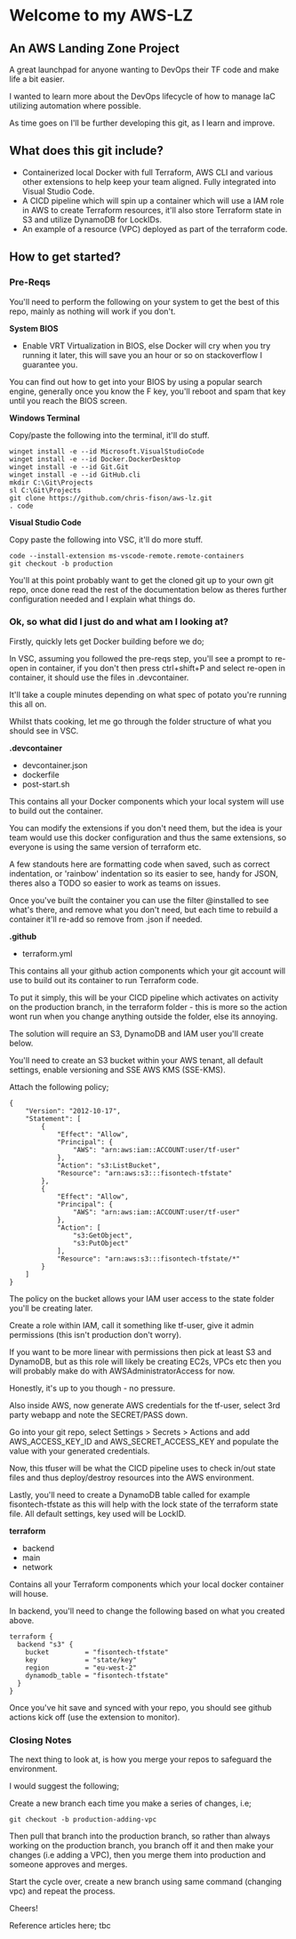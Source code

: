 # Welcome to my AWS-LZ

## An AWS Landing Zone Project

A great launchpad for anyone wanting to DevOps their TF code and make life a bit easier.

I wanted to learn more about the DevOps lifecycle of how to manage IaC utilizing automation where possible.

As time goes on I'll be further developing this git, as I learn and improve.

## What does this git include?

- Containerized local Docker with full Terraform, AWS CLI and various other extensions to help keep your team aligned. Fully integrated into Visual Studio Code.
- A CICD pipeline which will spin up a container which will use a IAM role in AWS to create Terraform resources, it'll also store Terraform state in S3 and utilize DynamoDB for LockIDs.
- An example of a resource (VPC) deployed as part of the terraform code.

## How to get started?

### Pre-Reqs

You'll need to perform the following on your system to get the best of this repo, mainly as nothing will work if you don't.

**System BIOS**

 - Enable VRT Virtualization in BIOS, else Docker will cry when you try running it later, this will save you an hour or so on stackoverflow I guarantee you.

You can find out how to get into your BIOS by using a popular search engine, generally once you know the F key, you'll reboot and spam that key until you reach the BIOS screen.

**Windows Terminal**

Copy/paste the following into the terminal, it'll do stuff.

```
winget install -e --id Microsoft.VisualStudioCode
winget install -e --id Docker.DockerDesktop
winget install -e --id Git.Git
winget install -e --id GitHub.cli
mkdir C:\Git\Projects
sl C:\Git\Projects
git clone https://github.com/chris-fison/aws-lz.git
. code
```

**Visual Studio Code**


Copy paste the following into VSC, it'll do more stuff.

```
code --install-extension ms-vscode-remote.remote-containers
git checkout -b production
```

You'll at this point probably want to get the cloned git up to your own git repo, once done read the rest of the documentation below as theres further configuration needed and I explain what things do.

### Ok, so what did I just do and what am I looking at?

Firstly, quickly lets get Docker building before we do;

In VSC, assuming you followed the pre-reqs step, you'll see a prompt to re-open in container, if you don't then press ctrl+shift+P and select re-open in container, it should use the files in .devcontainer.

It'll take a couple minutes depending on what spec of potato you're running this all on.

Whilst thats cooking, let me go through the folder structure of what you should see in VSC.

**.devcontainer**

 - devcontainer.json 
 - dockerfile
 - post-start.sh

This contains all your Docker components which your local system will use to build out the container.

You can modify the extensions if you don't need them, but the idea is your team would use this docker configuration and thus the same extensions, so everyone is using the same version of terraform etc.

A few standouts here are formatting code when saved, such as correct indentation, or 'rainbow' indentation so its easier to see, handy for JSON, theres also a TODO so easier to work as teams on issues. 

Once you've built the container you can use the filter @installed to see what's there, and remove what you don't need, but each time to rebuild a container it'll re-add so remove from .json if needed.

**.github**

 - terraform.yml

This contains all your github action components which your git account will use to build out its container to run Terraform code.

To put it simply, this will be your CICD pipeline which activates on activity on the production branch, in the terraform folder - this is more so the action wont run when you change anything outside the folder, else its annoying.

The solution will require an S3, DynamoDB and IAM user you'll create below.

You'll need to create an S3 bucket within your AWS tenant, all default settings, enable versioning and SSE AWS KMS (SSE-KMS).

Attach the following policy;

```
{
    "Version": "2012-10-17",
    "Statement": [
        {
            "Effect": "Allow",
            "Principal": {
                "AWS": "arn:aws:iam::ACCOUNT:user/tf-user"
            },
            "Action": "s3:ListBucket",
            "Resource": "arn:aws:s3:::fisontech-tfstate"
        },
        {
            "Effect": "Allow",
            "Principal": {
                "AWS": "arn:aws:iam::ACCOUNT:user/tf-user"
            },
            "Action": [
                "s3:GetObject",
                "s3:PutObject"
            ],
            "Resource": "arn:aws:s3:::fisontech-tfstate/*"
        }
    ]
}
```

The policy on the bucket allows your IAM user access to the state folder you'll be creating later.

Create a role within IAM, call it something like tf-user, give it admin permissions (this isn't production don't worry).

If you want to be more linear with permissions then pick at least S3 and DynamoDB, but as this role will likely be creating EC2s, VPCs etc then you will probably make do with AWSAdministratorAccess for now. 

Honestly, it's up to you though - no pressure.

Also inside AWS, now generate AWS credentials for the tf-user, select 3rd party webapp and note the SECRET/PASS down.

Go into your git repo, select Settings > Secrets > Actions and add AWS_ACCESS_KEY_ID and AWS_SECRET_ACCESS_KEY and populate the value with your generated credentials.

Now, this tfuser will be what the CICD pipeline uses to check in/out state files and thus deploy/destroy resources into the AWS environment.

Lastly, you'll need to create a DynamoDB table called for example fisontech-tfstate as this will help with the lock state of the terraform state file. All default settings, key used will be LockID. 


**terraform**

 - backend
 - main
 - network

Contains all your Terraform components which your local docker container will house.

In backend, you'll need to change the following based on what you created above.

```
terraform {
  backend "s3" {
    bucket         = "fisontech-tfstate"
    key            = "state/key"
    region         = "eu-west-2"
    dynamodb_table = "fisontech-tfstate"
  }
}
```


Once you've hit save and synced with your repo, you should see github actions kick off (use the extension to monitor).

### Closing Notes

The next thing to look at, is how you merge your repos to safeguard the environment.

I would suggest the following;

Create a new branch each time you make a series of changes, i.e;

```
git checkout -b production-adding-vpc
```

Then pull that branch into the production branch, so rather than always working on the production branch, you branch off it and then make your changes (i.e adding a VPC), then you merge them into production and someone approves and merges.

Start the cycle over, create a new branch using same command (changing vpc) and repeat the process.

Cheers!

Reference articles here; tbc